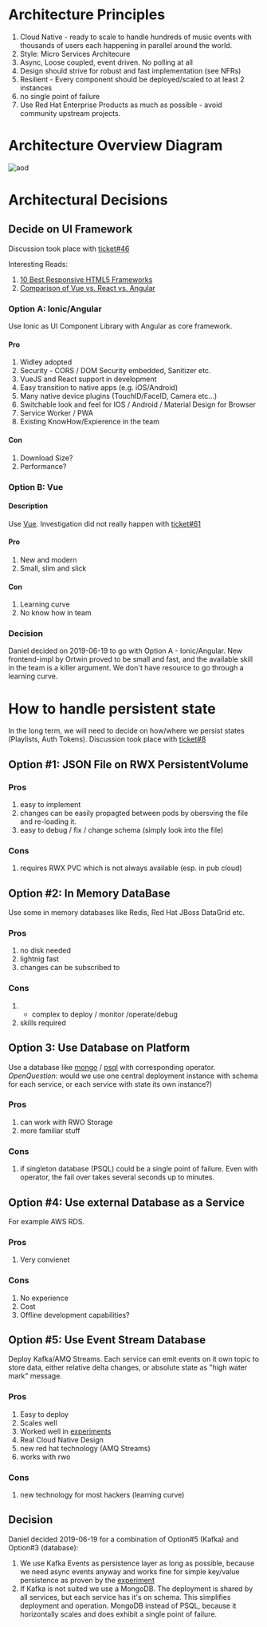 
# Architecture Principles
1. Cloud Native - ready to scale to handle hundreds of music events with thousands of users each happening in parallel around the world.
1. Style: Micro Services Architecure 
1. Async, Loose coupled, event driven. No polling at all
1. Design should strive for robust and fast implementation (see NFRs)
1. Resilient - Every component should be deployed/scaled to at least 2 instances 
1. no single point of failure
1. Use Red Hat Enterprise Products as much as possible - avoid community upstream projects.


# Architecture Overview Diagram
![aod](http://www.plantuml.com/plantuml/proxy?cache=no&src=https://raw.github.com/sa-mw-dach/OpenDJ/master/docs/20architecture/architectureOverview.puml)


# Architectural Decisions

##  Decide on UI Framework 
Discussion took place with [ticket#46](https://github.com/sa-mw-dach/OpenDJ/issues/46)  

Interesting Reads: 
1. [10 Best Responsive HTML5 Frameworks](https://www.webfx.com/blog/web-design/html5-frameworks/) 
1. [Comparison of Vue vs. React vs. Angular]( https://www.codeinwp.com/blog/angular-vs-vue-vs-react/)

### Option A: Ionic/Angular
Use Ionic as UI Component Library with Angular as core framework.

#### Pro
1. Widley adopted
1. Security - CORS / DOM Security embedded, Sanitizer etc.
1. VueJS and React support in development
1. Easy transition to native apps (e.g. iOS/Android)
1. Many native device plugins (TouchID/FaceID, Camera etc...)
1. Switchable look and feel for IOS / Android / Material Design for Browser
1. Service Worker / PWA
1. Existing KnowHow/Expierence in the team

#### Con
1. Download Size?
1. Performance?

### Option B: Vue
#### Description
Use [Vue](https://vuejs.org/).
Investigation did not really happen with [ticket#61](https://github.com/sa-mw-dach/OpenDJ/issues/61)  

#### Pro
1. New and modern
1. Small, slim and slick

#### Con
1. Learning curve
1. No know how in team


### Decision
Daniel decided on 2019-06-19 to go with Option A - Ionic/Angular. New frontend-impl by Ortwin proved to be small and fast, and the available skill in the team is a killer argument. We don't have resource to go through a learning curve.

#  How to handle persistent state 
In the long term, we will need to decide on how/where we persist states (Playlists, Auth Tokens).
Discussion took place with [ticket#8](https://github.com/sa-mw-dach/OpenDJ/issues/8)  

## Option #1: JSON File on RWX PersistentVolume
### Pros
1. easy to implement
1. changes can be easily propagted between pods by obersving the file and re-loading it.
1. easy to debug / fix / change schema (simply look into the file)
### Cons
1.  requires RWX PVC which is not always available (esp. in pub cloud)

## Option #2: In Memory DataBase
Use some in memory databases like Redis, Red Hat JBoss DataGrid etc.

### Pros
1. no disk needed
1. lightnig fast
1. changes can be subscribed to
### Cons
1. - complex to deploy / monitor /operate/debug
1. skills required
 
## Option 3: Use Database on Platform
Use a database like [mongo](https://github.com/sa-mw-dach/OpenDJ/issues/56) / [psql](https://github.com/sa-mw-dach/OpenDJ/issues/55) with corresponding operator.  
*OpenQuestion*: would we use one central deployment instance with schema for each service, or each service with state its own instance?)
### Pros
1. can work with RWO Storage
1. more familiar stuff
### Cons
1. if singleton database (PSQL) could be a single point of failure. Even with operator, the fail over takes several seconds up to minutes.

## Option #4: Use external Database as a Service
For example AWS RDS.
### Pros
1. Very convienet
### Cons
1. No experience
1. Cost
1. Offline development capabilities?

## Option #5:  Use Event Stream Database
Deploy Kafka/AMQ Streams. Each service can emit events on it own topic to store data, either relative delta changes, or absolute state as "high water mark" message.
### Pros
1. Easy to deploy
1. Scales well
1. Worked well in [experiments](https://github.com/sa-mw-dach/OpenDJ/issues/53)
1. Real Cloud Native Design
1.  new red hat technology (AMQ Streams)
1.  works with rwo 
### Cons
1. new technology for most hackers (learning curve)

## Decision
Daniel decided 2019-06-19 for a combination of Option#5 (Kafka) and  Option#3 (database):  
1. We  use Kafka Events as persistence layer as long as possible, because we need async events anyway and works fine for simple key/value persistence as proven by the [experiment](https://github.com/sa-mw-dach/OpenDJ/issues/53)
1. If Kafka is not suited  we use a MongoDB. The deployment is shared by all services, but each service has it's on schema. This simplifies deployment and operation. MongoDB instead of PSQL, because it horizontally scales and does exhibit a single point of failure.

<!--- Template for new Architectural Decision to copy:
# Problem Statement
Problem desription here

## Option #1: Title
### Description
text

### Pros
1. 
1.
### Cons
1. 
1. 

## Option #2: Title
Description text

### Pros
1. 
1.
### Cons
1. 
1. 

## Decision
Who decided for which option for what reasons on which date?
--->